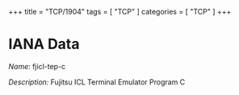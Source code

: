 +++
title = "TCP/1904"
tags = [ "TCP" ]
categories = [ "TCP" ]
+++

# IANA Data

_Name:_ fjicl-tep-c

_Description:_ Fujitsu ICL Terminal Emulator Program C

